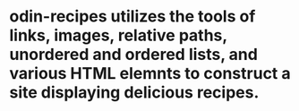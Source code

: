 # odin-recipes utilizes the tools of links, images, relative paths, unordered and ordered lists, and various HTML elemnts to construct a site displaying delicious recipes.